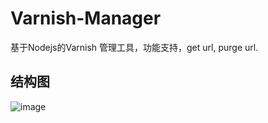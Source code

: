 # Varnish-Manager
基于Nodejs的Varnish 管理工具，功能支持，get url, purge url.

## 结构图

![image](https://raw.githubusercontent.com/bcguan2008/Varnish-Manager/master/document/VarnishManager.jpg)
